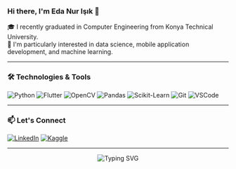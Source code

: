 

### Hi there, I'm Eda Nur Işık 👋

🎓 I recently graduated in Computer Engineering from Konya Technical University.  
🌱 I'm particularly interested in data science, mobile application development, and machine learning.

---

### 🛠️ Technologies & Tools
![Python](https://img.shields.io/badge/Python-3670A0?style=for-the-badge&logo=python&logoColor=white)
![Flutter](https://img.shields.io/badge/Flutter-02569B?style=for-the-badge&logo=flutter&logoColor=white)
![OpenCV](https://img.shields.io/badge/OpenCV-5C3EE8?style=for-the-badge&logo=opencv&logoColor=white)
![Pandas](https://img.shields.io/badge/Pandas-150458?style=for-the-badge&logo=pandas)
![Scikit-Learn](https://img.shields.io/badge/Scikit--Learn-F7931E?style=for-the-badge&logo=scikit-learn&logoColor=white)
![Git](https://img.shields.io/badge/Git-F05032?style=for-the-badge&logo=git&logoColor=white)
![VSCode](https://img.shields.io/badge/VS%20Code-007ACC?style=for-the-badge&logo=visual-studio-code)



---

### 📫 Let's Connect
[![LinkedIn](https://img.shields.io/badge/LinkedIn-eda%20nur%20ışık-blue?style=for-the-badge&logo=linkedin)](https://www.linkedin.com/in/eda-nur-isik/)
[![Kaggle](https://img.shields.io/badge/Kaggle-ednuri-20BEFF?style=for-the-badge&logo=kaggle&logoColor=white)](https://www.kaggle.com/ednuri)

---


<p align="center">
  <img src="https://readme-typing-svg.herokuapp.com?font=Fira+Code&pause=1000&color=00C9A7&center=true&vCenter=true&width=435&lines=Don't+forget+to+drink+water!;Keep+smiling+%F0%9F%98%84;And+keep+coding!+%F0%9F%92%BB" alt="Typing SVG" />
</p>

